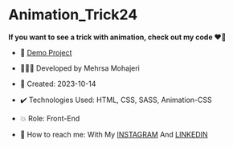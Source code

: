 # Animation_Trick24

**If you want to see a trick with animation, check out my code ♥️👀**  
       

    
- 🔗 [Demo Project](https://mehrsa-mohajeri-developer.github.io/Animation_Trick24/)
  
- 👩🏻‍💻 Developed by Mehrsa Mohajeri 

- 📆 Created: 2023-10-14

- ✔️ Technologies Used: HTML, CSS, SASS, Animation-CSS

- 💥 Role: Front-End

- 📲 How to reach me: With My [INSTAGRAM](https://www.instagram.com/mehrsa_mohajeri_developer) And [LINKEDIN](https://www.linkedin.com/in/mehrsa-mohajeri-developer)
